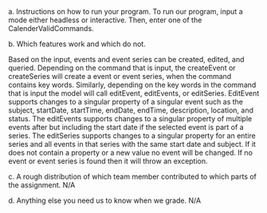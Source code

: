a. Instructions on how to run your program.
To run our program, input a mode either headless or interactive. 
Then, enter one of the CalenderValidCommands. 

b. Which features work and which do not.

Based on the input, events and event series can be created, edited, and queried.
Depending on the command that is input, the createEvent or createSeries will create a event or event series, 
when the command contains key words. Similarly, depending on the key words in the
command that is input the model will call editEvent, editEvents, or editSeries. 
EditEvent supports changes to a singular property of a singular event such as the subject, startDate, startTime, 
endDate, endTime, description, location, and status. The editEvents supports
changes to a singular property of multiple events after but including the start date if the selected
event is part of a series. The editSeries supports changes to a singular property for an entire series
and all events in that series with the same start date and subject. If it does not contain a property or a new 
value no event will be changed. If no event or event series is found then it will throw
an exception. 

c. A rough distribution of which team member contributed to which parts of the assignment.
N/A

d. Anything else you need us to know when we grade.
N/A